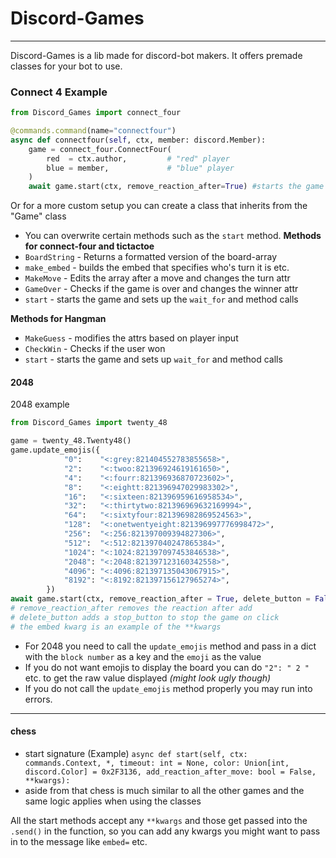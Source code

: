 # Discord-Games
---
Discord-Games is a lib made for discord-bot makers.
It offers premade classes for your bot to use.

### Connect 4 Example

```py
from Discord_Games import connect_four

@commands.command(name="connectfour")
async def connectfour(self, ctx, member: discord.Member):
    game = connect_four.ConnectFour(
        red  = ctx.author,         # "red" player
        blue = member,             # "blue" player
    )
    await game.start(ctx, remove_reaction_after=True) #starts the game

```
Or for a more custom setup you can create a class that inherits from the "Game" class
- You can overwrite certain methods such as the `start` method.
**Methods for connect-four and tictactoe**
- `BoardString` - Returns a formatted version of the board-array
- `make_embed`  - builds the embed that specifies who's turn it is etc.
- `MakeMove`    - Edits the array after a move and changes the turn attr
- `GameOver`    - Checks if the game is over and changes the winner attr
- `start`       - starts the game and sets up the `wait_for` and method calls

**Methods for Hangman**
- `MakeGuess`   - modifies the attrs based on player input
- `CheckWin`    - Checks if the user won
- `start`       - starts the game and sets up `wait_for` and method calls

#### 2048
2048 example
```py
from Discord_Games import twenty_48

game = twenty_48.Twenty48()
game.update_emojis({
            "0":    "<:grey:821404552783855658>", 
            "2":    "<:twoo:821396924619161650>", 
            "4":    "<:fourr:821396936870723602>", 
            "8":    "<:eightt:821396947029983302>", 
            "16":   "<:sixteen:821396959616958534>", 
            "32":   "<:thirtytwo:821396969632169994>", 
            "64":   "<:sixtyfour:821396982869524563>", 
            "128":  "<:onetwentyeight:821396997776998472>",
            "256":  "<:256:821397009394827306>",
            "512":  "<:512:821397040247865384>",
            "1024": "<:1024:821397097453846538>",
            "2048": "<:2048:821397123160342558>",
            "4096": "<:4096:821397135043067915>",
            "8192": "<:8192:821397156127965274>",
        })
await game.start(ctx, remove_reaction_after = True, delete_button = False, embed = discord.Embed())
# remove_reaction_after removes the reaction after add
# delete_button adds a stop_button to stop the game on click
# the embed kwarg is an example of the **kwargs
```
- For 2048 you need to call the `update_emojis` method and pass in a dict with the `block number` as a key and the `emoji` as the value
- If you do not want emojis to display the board you can do `"2": " 2 "` etc. to get the raw value displayed *(might look ugly though)*
- If you do not call the `update_emojis` method properly you may run into errors.
---

#### chess
- start signature (Example)
`async def start(self, ctx: commands.Context, *, timeout: int = None, color: Union[int, discord.Color] = 0x2F3136, add_reaction_after_move: bool = False, **kwargs):`
- aside from that chess is much similar to all the other games and the same logic applies when using the classes


All the start methods accept any `**kwargs` and those get passed into the `.send()` in the function, 
so you can add any kwargs you might want to pass in to the message like `embed=` etc.
